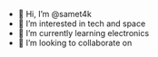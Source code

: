 - 👋 Hi, I’m @samet4k
- 👀 I’m interested in tech and space
- 🌱 I’m currently learning electronics
- 💞️ I’m looking to collaborate on

<!---
samet4k/samet4k is a ✨ special ✨ repository because its `README.md` (this file) appears on your GitHub profile.
You can click the Preview link to take a look at your changes.
--->
